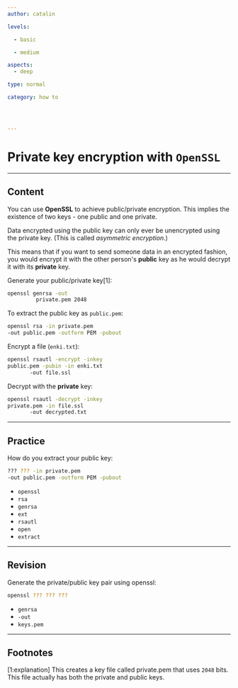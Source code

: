 ```yaml
---
author: catalin

levels:

  - basic

  - medium

aspects:
  - deep

type: normal

category: how to




---
```


# Private key encryption with `OpenSSL`

---
## Content

You can use **OpenSSL** to achieve public/private encryption. This implies the existence of two keys - one public and one private. 

Data encrypted using the public key can only ever be unencrypted using the private key. (This is called *asymmetric encryption*.)

This means that if you want to send someone data in an encrypted fashion, you would encrypt it with the other person's **public** key as he would decrypt it with its **private** key.

Generate your public/private key[1]:
```bash
openssl genrsa -out 
         private.pem 2048
```
To extract the public key as `public.pem`:
```bash
openssl rsa -in private.pem 
-out public.pem -outform PEM -pubout
```

Encrypt a file (`enki.txt`):

```bash
openssl rsautl -encrypt -inkey 
public.pem -pubin -in enki.txt 
       -out file.ssl
```

Decrypt with the **private** key:
```bash
openssl rsautl -decrypt -inkey 
private.pem -in file.ssl 
       -out decrypted.txt


```

---
## Practice

How do you extract your public key:
```bash
??? ??? -in private.pem 
-out public.pem -outform PEM -pubout
```

* `openssl`
* `rsa`
* `genrsa`
* `ext`
* `rsautl`
* `open`
* `extract`

---
## Revision

Generate the private/public key pair using openssl:
```bash
openssl ??? ??? ???
```

* `genrsa`
* `-out`
* `keys.pem`

---
## Footnotes
[1:explanation] This creates a key file called private.pem that uses `2048` bits. This file actually has both the private and public keys.
 
 
 
